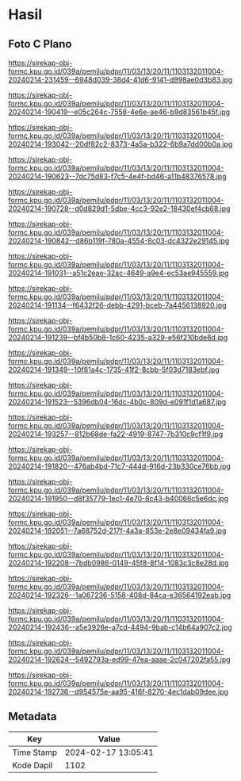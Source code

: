# Hasil

## Foto C Plano

https://sirekap-obj-formc.kpu.go.id/039a/pemilu/pdpr/11/03/13/20/11/1103132011004-20240214-231459--6948d039-38d4-41d6-9141-d998ae0d3b83.jpg

https://sirekap-obj-formc.kpu.go.id/039a/pemilu/pdpr/11/03/13/20/11/1103132011004-20240214-190419--e05c264c-7558-4e6e-ae46-b9d83561b45f.jpg

https://sirekap-obj-formc.kpu.go.id/039a/pemilu/pdpr/11/03/13/20/11/1103132011004-20240214-193042--20df82c2-8373-4a5a-b322-6b9a7dd00b0a.jpg

https://sirekap-obj-formc.kpu.go.id/039a/pemilu/pdpr/11/03/13/20/11/1103132011004-20240214-190623--7dc75d83-f7c5-4e4f-bd46-a11b48376578.jpg

https://sirekap-obj-formc.kpu.go.id/039a/pemilu/pdpr/11/03/13/20/11/1103132011004-20240214-190728--d0d829d1-5dbe-4cc3-92e2-18430ef4cb68.jpg

https://sirekap-obj-formc.kpu.go.id/039a/pemilu/pdpr/11/03/13/20/11/1103132011004-20240214-190842--d86b119f-780a-4554-8c03-dc4322e29145.jpg

https://sirekap-obj-formc.kpu.go.id/039a/pemilu/pdpr/11/03/13/20/11/1103132011004-20240214-191031--a51c2eae-32ac-4649-a9e4-ec53ae945559.jpg

https://sirekap-obj-formc.kpu.go.id/039a/pemilu/pdpr/11/03/13/20/11/1103132011004-20240214-191134--f6432f26-debb-4291-bceb-7a4456138920.jpg

https://sirekap-obj-formc.kpu.go.id/039a/pemilu/pdpr/11/03/13/20/11/1103132011004-20240214-191239--bf4b50b8-1c60-4235-a329-e56f210bde8d.jpg

https://sirekap-obj-formc.kpu.go.id/039a/pemilu/pdpr/11/03/13/20/11/1103132011004-20240214-191349--10f81a4c-1735-41f2-8cbb-5f03d7183ebf.jpg

https://sirekap-obj-formc.kpu.go.id/039a/pemilu/pdpr/11/03/13/20/11/1103132011004-20240214-191523--5396db04-16dc-4b0c-809d-e091f1d1a687.jpg

https://sirekap-obj-formc.kpu.go.id/039a/pemilu/pdpr/11/03/13/20/11/1103132011004-20240214-193257--812b68de-fa22-4919-8747-7b310c9cf1f9.jpg

https://sirekap-obj-formc.kpu.go.id/039a/pemilu/pdpr/11/03/13/20/11/1103132011004-20240214-191820--476ab4bd-71c7-444d-916d-23b330ce76bb.jpg

https://sirekap-obj-formc.kpu.go.id/039a/pemilu/pdpr/11/03/13/20/11/1103132011004-20240214-191950--d8f35779-1ec1-4e70-8c43-b40066c5e6dc.jpg

https://sirekap-obj-formc.kpu.go.id/039a/pemilu/pdpr/11/03/13/20/11/1103132011004-20240214-192051--7a68752d-217f-4a3a-853e-2e8e09434fa9.jpg

https://sirekap-obj-formc.kpu.go.id/039a/pemilu/pdpr/11/03/13/20/11/1103132011004-20240214-192208--7bdb0986-0149-45f8-8f14-1083c3c8e28d.jpg

https://sirekap-obj-formc.kpu.go.id/039a/pemilu/pdpr/11/03/13/20/11/1103132011004-20240214-192326--1a067236-5158-408d-84ca-e36564192eab.jpg

https://sirekap-obj-formc.kpu.go.id/039a/pemilu/pdpr/11/03/13/20/11/1103132011004-20240214-192436--a5e3926e-a7cd-4494-9bab-c14b64a907c2.jpg

https://sirekap-obj-formc.kpu.go.id/039a/pemilu/pdpr/11/03/13/20/11/1103132011004-20240214-192624--5492793a-ed99-47ea-aaae-2c047202fa55.jpg

https://sirekap-obj-formc.kpu.go.id/039a/pemilu/pdpr/11/03/13/20/11/1103132011004-20240214-192736--d954575e-aa95-416f-8270-4ec1dab09dee.jpg


## Metadata

| Key        | Value               |
| ---------- | ------------------- |
| Time Stamp | 2024-02-17 13:05:41 |
| Kode Dapil | 1102                |



